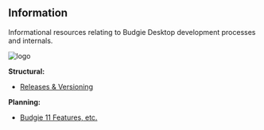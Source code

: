 Information
------------

Informational resources relating to Budgie Desktop development processes and internals.

![logo](https://solus-project.com/imgs/budgie-small.png)

**Structural:**

 - [Releases & Versioning](https://github.com/budgie-desktop/info/blob/master/RELEASING.md)

**Planning:**

 - [Budgie 11 Features, etc.](https://raw.githubusercontent.com/budgie-desktop/info/master/NEXT_NOTES.md)
